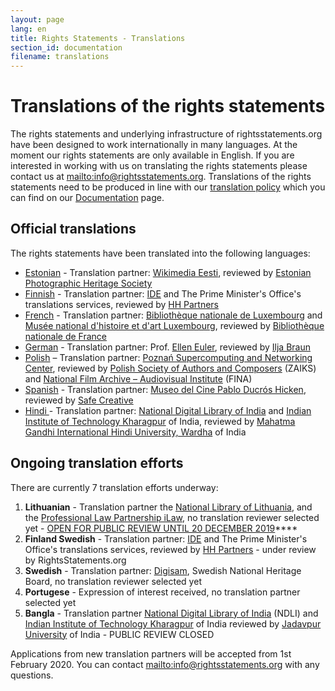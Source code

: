 ```yaml
---
layout: page
lang: en
title: Rights Statements - Translations
section_id: documentation
filename: translations
---
```

# Translations of the rights statements

The rights statements and underlying infrastructure of rightsstatements.org have been designed to work internationally in many languages. At the moment our rights statements are only available in English. If you are interested in working with us on translating the rights statements please contact us at <mailto:info@rightsstatements.org>. Translations of the rights statements need to be produced in line with our [translation policy](/en/documentation/translation-policy/) which you can find on our [Documentation](/en/documentation/) page.

<div class="box">

## Official translations

The rights statements have been translated into the following languages:

* [Estonian](http://rightsstatements.org/page/1.0/?language=et) - Translation partner: [Wikimedia Eesti](https://ee.wikimedia.org/wiki/Esileht), reviewed by [Estonian Photographic Heritage Society](http://fotoparand.org.ee/wp/eng/)
* [Finnish](http://rightsstatements.org/page/1.0/?language=fi) - Translation partner: [IDE](http://ide.fi/english/index.php?file=kop1.php) and The Prime Minister's Office's translations services, reviewed by [HH Partners](https://www.hhpartners.fi/en/)
* [French](http://rightsstatements.org/page/1.0/?language=fr) - Translation partner: [Bibliothèque nationale de Luxembourg](http://bnl.lu) and [Musée national d'histoire et d'art Luxembourg](http://mnha.lu), reviewed by [Bibliothèque nationale de France](http://bnf.fr)
* [German](http://rightsstatements.org/page/1.0/?language=de) - Translation partner: Prof. [Ellen Euler](https://www.fh-potsdam.de/studieren/fachbereiche/informationswissenschaften/personen/lehrende/detailansicht/person-action/ellen-euler/show/Person/), reviewed by [Ilja Braun](http://iljabraun.de/)
* [Polish](http://rightsstatements.org/page/1.0/?language=pl) – Translation partner: [Poznań Supercomputing and Networking Center](http://www.man.poznan.pl/online/en/), reviewed by [Polish Society of Authors and Composers](https://www.zaiks.org.pl/) (ZAIKS) and [National Film Archive – Audiovisual Institute](http://www.fina.gov.pl/) (FINA)
* [Spanish](http://rightsstatements.org/page/1.0/?language=es) - Translation partner: [Museo del Cine Pablo Ducrós Hicken](http://museodelcineba.org/), reviewed by [Safe Creative](https://www.safecreative.org/)
* [Hindi ](https://rightsstatements.org/page/1.0/?language=hi)- Translation partner: [National Digital Library of India](https://ndl.iitkgp.ac.in/) and [Indian Institute of Technology Kharagpur](http://www.iitkgp.ac.in/) of India, reviewed by [Mahatma Gandhi International Hindi University, Wardha](http://www.hindivishwa.org/Default.aspx) of India

## Ongoing translation efforts

There are currently 7 translation efforts underway:

1. **Lithuanian** - Translation partner the [National Library of Lithuania](https://www.lnb.lt/), and the [Professional Law Partnership iLaw](http://en.ilawfirm.lt/), no translation reviewer selected yet - [OPEN FOR PUBLIC REVIEW UNTIL 20 DECEMBER 2019](https://docs.google.com/document/d/1ipRjkVbOKFhGQ05L5AA-HSKyGe9r3YdinnyvVegR8N0/edit?usp=sharing)\*\*\*\*
2. **Finland Swedish** - Translation partner: [IDE](http://ide.fi/english/index.php?file=kop1.php) and The Prime Minister's Office's translations services, reviewed by [HH Partners](https://www.hhpartners.fi/en/) - under review by RightsStatements.org
3. **Swedish** - Translation partner: [Digisam](http://www.digisam.se/?lang=en), Swedish National Heritage Board, no translation reviewer selected yet
4. **Portugese** - Expression of interest received, no translation partner selected yet
5. **Bangla** - Translation partner [National Digital Library of India](https://ndl.iitkgp.ac.in/) (NDLI) and [Indian Institute of Technology Kharagpur](http://www.iitkgp.ac.in/) of India reviewed by [Jadavpur University](http://www.jaduniv.edu.in/) of India - PUBLIC REVIEW CLOSED

Applications from new translation partners will be accepted from 1st February 2020. You can contact <mailto:info@rightsstatements.org> with any questions.

</div>

